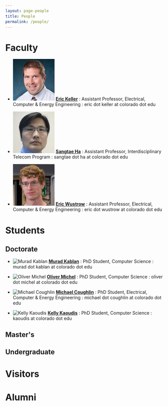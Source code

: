 ```yaml
---
layout: page-people
title: People
permalink: /people/
---
```


Faculty
=======

* ![Eric Keller](/data/img/people/headshot-erick.jpg) [**Eric Keller**](http://ngn.cs.colorado.edu/~ekeller/)
	: Assistant Professor, Electrical, Computer & Energy Engineering
	: eric dot keller at colorado dot edu

* ![Sangtae Ha](/data/img/people/headshot-sangtae.jpg) [**Sangtae Ha**]()
	: Assistant Professor, Interdisciplinary Telecom Program
	: sangtae dot ha at colorado dot edu

* ![Eric Wustrow](/data/img/people/headshot-ericw.jpg) [**Eric Wustrow**]()
	: Assistant Professor, Electrical, Computer & Energy Engineering
	: eric dot wustrow at colorado dot edu

Students
========

Doctorate
---------

* ![Murad Kablan](/data/img/people) [**Murad Kablan**]()
	: PhD Student, Computer Science
	: murad dot kablan at colorado dot edu

* ![Oliver Michel](/data/img/people) [**Oliver Michel**]()
	: PhD Student, Computer Science
	: oliver dot michel at colorado dot edu

* ![Michael Coughlin](/data/img/people) [**Michael Coughlin**]()
	: PhD Student, Electrical, Computer & Energy Engineering
	: michael dot coughlin at colorado dot edu

* ![Kelly Kaoudis](/data/img/people) [**Kelly Kaoudis**]()
	: PhD Student, Computer Science
	: kaoudis at colorado dot edu

Master's
--------

Undergraduate
-------------

Visitors
========

Alumni
======
